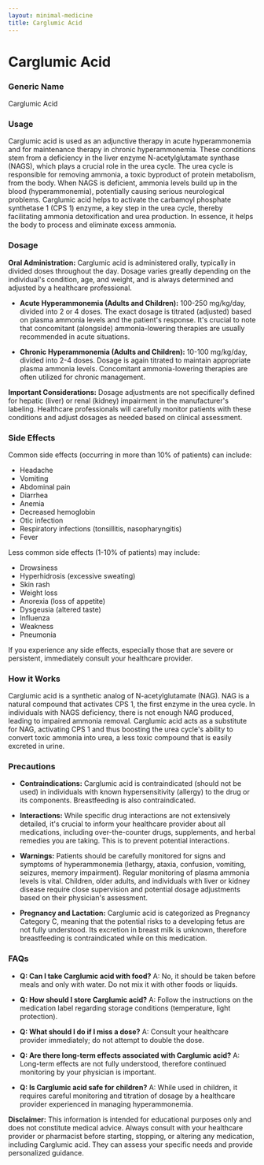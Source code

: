 ```yaml
---
layout: minimal-medicine
title: Carglumic Acid
---
```


# Carglumic Acid
### Generic Name
Carglumic Acid

### Usage

Carglumic acid is used as an adjunctive therapy in acute hyperammonemia and for maintenance therapy in chronic hyperammonemia.  These conditions stem from a deficiency in the liver enzyme N-acetylglutamate synthase (NAGS), which plays a crucial role in the urea cycle.  The urea cycle is responsible for removing ammonia, a toxic byproduct of protein metabolism, from the body.  When NAGS is deficient, ammonia levels build up in the blood (hyperammonemia), potentially causing serious neurological problems. Carglumic acid helps to activate the carbamoyl phosphate synthetase 1 (CPS 1) enzyme, a key step in the urea cycle, thereby facilitating ammonia detoxification and urea production.  In essence, it helps the body to process and eliminate excess ammonia.

### Dosage

**Oral Administration:** Carglumic acid is administered orally, typically in divided doses throughout the day.  Dosage varies greatly depending on the individual's condition, age, and weight, and is always determined and adjusted by a healthcare professional.

* **Acute Hyperammonemia (Adults and Children):** 100-250 mg/kg/day, divided into 2 or 4 doses.  The exact dosage is titrated (adjusted) based on plasma ammonia levels and the patient's response.  It's crucial to note that concomitant (alongside) ammonia-lowering therapies are usually recommended in acute situations.

* **Chronic Hyperammonemia (Adults and Children):** 10-100 mg/kg/day, divided into 2-4 doses.  Dosage is again titrated to maintain appropriate plasma ammonia levels.  Concomitant ammonia-lowering therapies are often utilized for chronic management.

**Important Considerations:** Dosage adjustments are not specifically defined for hepatic (liver) or renal (kidney) impairment in the manufacturer's labeling.  Healthcare professionals will carefully monitor patients with these conditions and adjust dosages as needed based on clinical assessment.

### Side Effects

Common side effects (occurring in more than 10% of patients) can include:

* Headache
* Vomiting
* Abdominal pain
* Diarrhea
* Anemia
* Decreased hemoglobin
* Otic infection
* Respiratory infections (tonsillitis, nasopharyngitis)
* Fever


Less common side effects (1-10% of patients) may include:

* Drowsiness
* Hyperhidrosis (excessive sweating)
* Skin rash
* Weight loss
* Anorexia (loss of appetite)
* Dysgeusia (altered taste)
* Influenza
* Weakness
* Pneumonia

If you experience any side effects, especially those that are severe or persistent, immediately consult your healthcare provider.

### How it Works

Carglumic acid is a synthetic analog of N-acetylglutamate (NAG).  NAG is a natural compound that activates CPS 1, the first enzyme in the urea cycle.  In individuals with NAGS deficiency, there is not enough NAG produced, leading to impaired ammonia removal. Carglumic acid acts as a substitute for NAG, activating CPS 1 and thus boosting the urea cycle's ability to convert toxic ammonia into urea, a less toxic compound that is easily excreted in urine.

### Precautions

* **Contraindications:** Carglumic acid is contraindicated (should not be used) in individuals with known hypersensitivity (allergy) to the drug or its components. Breastfeeding is also contraindicated.

* **Interactions:**  While specific drug interactions are not extensively detailed, it's crucial to inform your healthcare provider about all medications, including over-the-counter drugs, supplements, and herbal remedies you are taking.  This is to prevent potential interactions.

* **Warnings:**  Patients should be carefully monitored for signs and symptoms of hyperammonemia (lethargy, ataxia, confusion, vomiting, seizures, memory impairment). Regular monitoring of plasma ammonia levels is vital.  Children, older adults, and individuals with liver or kidney disease require close supervision and potential dosage adjustments based on their physician's assessment.

* **Pregnancy and Lactation:** Carglumic acid is categorized as Pregnancy Category C, meaning that the potential risks to a developing fetus are not fully understood.  Its excretion in breast milk is unknown, therefore breastfeeding is contraindicated while on this medication.

### FAQs

* **Q: Can I take Carglumic acid with food?** A: No, it should be taken before meals and only with water.  Do not mix it with other foods or liquids.

* **Q: How should I store Carglumic acid?** A: Follow the instructions on the medication label regarding storage conditions (temperature, light protection).

* **Q: What should I do if I miss a dose?** A: Consult your healthcare provider immediately; do not attempt to double the dose.

* **Q: Are there long-term effects associated with Carglumic acid?** A: Long-term effects are not fully understood, therefore continued monitoring by your physician is important.

* **Q: Is Carglumic acid safe for children?** A:  While used in children, it requires careful monitoring and titration of dosage by a healthcare provider experienced in managing hyperammonemia.


**Disclaimer:**  This information is intended for educational purposes only and does not constitute medical advice.  Always consult with your healthcare provider or pharmacist before starting, stopping, or altering any medication, including Carglumic acid. They can assess your specific needs and provide personalized guidance.
